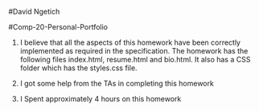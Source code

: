 #David Ngetich

#Comp-20-Personal-Portfolio

1. I believe that all the aspects of this homework have been correctly
implemented as required in the specification.
The homework has the following files index.html, resume.html and bio.html.
It also has a CSS folder which has the styles.css file.

2. I got some help from the TAs in completing this homework

3. I Spent approximately 4 hours on this homework
